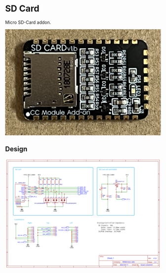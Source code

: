 # SD Card

Micro SD-Card addon.

![](Addon_Module_-_SD_Card.jpg)


## Design

![](Schematic_v1.b.svg)